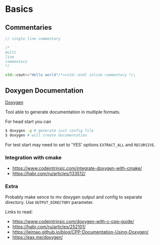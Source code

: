 # Basics

## Commentaries

```cpp
// single line commentary

/*
multi
line
commentary
*/

std::cout<<"Hello world"/*<<std::endl inline commentary */;
```

## Doxygen Documentation

[Doxygen](https://www.doxygen.nl/)

Tool able to generate documentation in multiple formats.

For head start you can
```bash
$ doxygen -g # generate init config file
$ doxygen # will create documentation
```

For test start may need to set to 'YES' options `EXTRACT_ALL` and `RECURSIVE`.

### Integration with cmake

* https://www.codeintrinsic.com/integrate-doxygen-with-cmake/
* https://habr.com/ru/articles/133512/


### Extra

Probably make sence to mv doxygen output and config to separate directory. Use `OUTPUT_DIRECTORY` parameter.

Links to read:
* https://www.codeintrinsic.com/doxygen-with-c-cpp-guide/
* https://habr.com/ru/articles/252101/
* https://leimao.github.io/blog/CPP-Documentation-Using-Doxygen/
* https://eax.me/doxygen/

